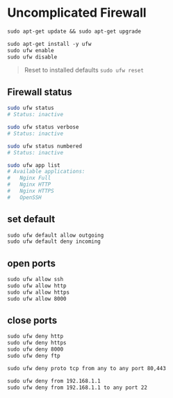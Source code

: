 # Uncomplicated Firewall

```txt
sudo apt-get update && sudo apt-get upgrade

sudo apt-get install -y ufw 
sudo ufw enable
sudo ufw disable
```

> Reset to installed defaults
> `sudo ufw reset`


## Firewall status
```bash
sudo ufw status
# Status: inactive

sudo ufw status verbose
# Status: inactive

sudo ufw status numbered
# Status: inactive

sudo ufw app list
# Available applications:
#   Nginx Full
#   Nginx HTTP
#   Nginx HTTPS
#   OpenSSH
```


## set default 
```txt
sudo ufw default allow outgoing
sudo ufw default deny incoming
```


## open ports 
```txt
sudo ufw allow ssh
sudo ufw allow http 
sudo ufw allow https
sudo ufw allow 8000
```


## close ports 
```txt
sudo ufw deny http 
sudo ufw deny https
sudo ufw deny 8000 
sudo ufw deny ftp

sudo ufw deny proto tcp from any to any port 80,443

sudo ufw deny from 192.168.1.1
sudo ufw deny from 192.168.1.1 to any port 22
```
